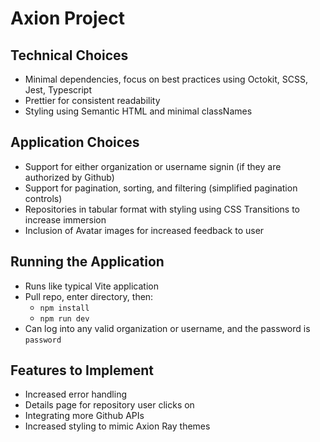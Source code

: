 # Axion Project

## Technical Choices

- Minimal dependencies, focus on best practices using Octokit, SCSS, Jest, Typescript
- Prettier for consistent readability
- Styling using Semantic HTML and minimal classNames

## Application Choices

- Support for either organization or username signin (if they are authorized by Github)
- Support for pagination, sorting, and filtering (simplified pagination controls)
- Repositories in tabular format with styling using CSS Transitions to increase immersion
- Inclusion of Avatar images for increased feedback to user

## Running the Application

- Runs like typical Vite application
- Pull repo, enter directory, then:
  - `npm install`
  - `npm run dev`
- Can log into any valid organization or username, and the password is `password`

## Features to Implement

- Increased error handling
- Details page for repository user clicks on
- Integrating more Github APIs
- Increased styling to mimic Axion Ray themes
